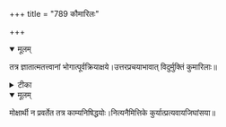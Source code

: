 +++
title = "789 कौमारिलः"

+++


<details open><summary>मूलम्</summary>

तत्र ज्ञातात्मतत्त्वानां भोगात्पूर्वक्रियाक्षये।उत्तरप्रचयाभावात् विदुर्मुक्तिं कुमारिलाः॥
</details>



<details><summary>टीका</summary>

श्लोक.[671]
</details>



<details open><summary>मूलम्</summary>

मोक्षार्थी न प्रवर्तेत तत्र काम्यनिषिद्धयोः।नित्यनैमित्तिके कुर्यात्प्रत्यवायजिघांसया॥
</details>

